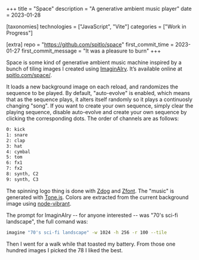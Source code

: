+++
title = "Space"
description = "A generative ambient music player"
date = 2023-01-28

[taxonomies]
technologies = ["JavaScript", "Vite"]
categories = ["Work in Progress"]

[extra]
repo = "https://github.com/spitlo/space"
first_commit_time = 2023-01-27
first_commit_message = "It was a pleasure to burn"
+++

Space is some kind of generative ambient music machine inspired by a bunch of tiling images I created using [ImaginAIry](https://github.com/brycedrennan/imaginAIry/). It’s available online at [spitlo.com/space/](https://spitlo.com/space/).

It loads a new background image on each reload, and randomizes the sequence to be played. By default, "auto-evolve" is enabled, which means that as the sequence plays, it alters itself randomly so it plays a continuosly changing "song". If you want to create your own sequence, simply clear the playing sequence, disable auto-evolve and create your own sequence by clicking the corresponding dots. The order of channels are as follows:

```txt
0: kick
1: snare
2: clap
3: hat
4: cymbal
5: tom
6: fx1
7: fx2
8: synth, C2
9: synth, C3
```

The spinning logo thing is done with [Zdog](https://github.com/metafizzy/zdog) and [Zfont](https://github.com/jaames/zfont). The "music" is generated with [Tone.js](https://github.com/Tonejs/Tone.js). Colors are extracted from the current background image using [node-vibrant](https://github.com/Vibrant-Colors/node-vibrant).

The prompt for ImaginAIry -- for anyone interested -- was "70's sci-fi landscape", the full comand was:

```bash
imagine "70's sci-fi landscape" -w 1024 -h 256 -r 100 --tile
```

Then I went for a walk while that toasted my battery. From those one hundred images I picked the 78 I liked the best.

